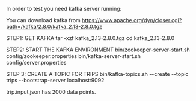 In order to test you need kafka server running:

You can download kafka from https://www.apache.org/dyn/closer.cgi?path=/kafka/2.8.0/kafka_2.13-2.8.0.tgz

STEP1: GET KAFKA
tar -xzf kafka_2.13-2.8.0.tgz
cd kafka_2.13-2.8.0

STEP2: START THE KAFKA ENVIRONMENT
bin/zookeeper-server-start.sh config/zookeeper.properties
bin/kafka-server-start.sh config/server.properties

STEP 3: CREATE A TOPIC FOR TRIPS
bin/kafka-topics.sh --create --topic trips --bootstrap-server localhost:9092


trip.input.json has 2000 data points.